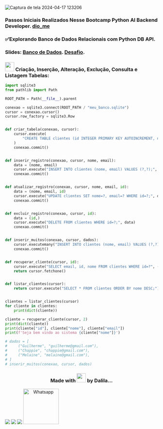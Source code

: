 ![Captura de tela 2024-04-17 123206](https://github.com/DalilaDeveloperMobile/Conhecendo-Linguagem-Python/assets/29806802/83eba503-c094-4431-b85f-e7b4cc9d92de)
### Passos Iniciais Realizados Nesse Bootcamp Python AI Backend Developer. [dio_me](https://www.dio.me/)
### ✅Explorando Banco de Dados Relacionais com Python DB API. 
### Slides: [Banco de Dados](https://hermes.dio.me/files/assets/0a668da4-d06a-490b-b8ff-2b60966617b1.pptx). [Desafio](https://hermes.dio.me/files/assets/2de68bbc-d164-49b8-ac48-366abf227503.pptx).

### <img src="https://gifs.eco.br/wp-content/uploads/2021/06/gifs-de-coracao-7.gif" width="30px"> Criação, Inserção, Alteração, Exclução, Consulta e Listagem Tabelas:

```python
import sqlite3
from pathlib import Path

ROOT_PATH = Path(__file__).parent

conexao = sqlite3.connect(ROOT_PATH / "meu_banco.sqlite")
cursor = conexao.cursor()
cursor.row_factory = sqlite3.Row


def criar_tabela(conexao, cursor):
    cursor.execute(
        "CREATE TABLE clientes (id INTEGER PRIMARY KEY AUTOINCREMENT, nome VARCHAR(100), email VARCHAR(150))"
    )
    conexao.commit()


def inserir_registro(conexao, cursor, nome, email):
    data = (nome, email)
    cursor.execute("INSERT INTO clientes (nome, email) VALUES (?,?);", data)
    conexao.commit()


def atualizar_registro(conexao, cursor, nome, email, id):
    data = (nome, email, id)
    cursor.execute("UPDATE clientes SET nome=?, email=? WHERE id=?;", data)
    conexao.commit()


def excluir_registro(conexao, cursor, id):
    data = (id,)
    cursor.execute("DELETE FROM clientes WHERE id=?;", data)
    conexao.commit()


def inserir_muitos(conexao, cursor, dados):
    cursor.executemany("INSERT INTO clientes (nome, email) VALUES (?,?)", dados)
    conexao.commit()


def recuperar_cliente(cursor, id):
    cursor.execute("SELECT email, id, nome FROM clientes WHERE id=?", (id,))
    return cursor.fetchone()


def listar_clientes(cursor):
    return cursor.execute("SELECT * FROM clientes ORDER BY nome DESC;")


clientes = listar_clientes(cursor)
for cliente in clientes:
    print(dict(cliente))

cliente = recuperar_cliente(cursor, 2)
print(dict(cliente))
print(cliente["id"], cliente["nome"], cliente["email"])
print(f'Seja bem vindo ao sistema {cliente["nome"]}')

# dados = [
#     ("Guilherme", "guilherme@gmail.com"),
#     ("Chappie", "chappie@gmail.com"),
#     ("Melaine", "melaine@gmail.com"),
# ]
# inserir_muitos(conexao, cursor, dados)
```
<h3 align="center"> Made with <img src="https://gifs.eco.br/wp-content/uploads/2021/06/gifs-de-coracao-7.gif" width="30px"> by Dalila...</h3>
<div align="center"  style="display: inline-block">
  <a href="https://www.linkedin.com/in/dalila-cust%C3%B3dio-046076181/" target="_blank"><img src="https://img.shields.io/badge/-LinkedIn-%230077B5?style=for-the-badge&logo=linkedin&logoColor=white" target="_blank"></a> 
  <a href = "mailto:dalila.dalila70@gmail.com"><img src="https://img.shields.io/badge/Gmail-D14836?style=for-the-badge&logo=gmail&logoColor=white" target="_blank"></a>
  <a href="https://instagram.com/dalila.dalila70" target="_blank"><img src="https://img.shields.io/badge/-Instagram-%23E4405F?style=for-the-badge&logo=instagram&logoColor=white" target="_blank"></a>
  <a target="_blank" href="https://api.whatsapp.com/send?phone=5588997138541"><img  alt="Whatsapp" width="117px" src="https://img.shields.io/badge/WhatsApp-25D366?style=for-the-badge&logo=whatsapp&logoColor=white"/></a> 
</div>
